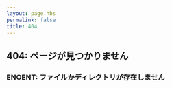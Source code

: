 ```yaml
---
layout: page.hbs
permalink: false
title: 404
---
```


## 404: ページが見つかりません

### ENOENT: ファイルかディレクトリが存在しません
